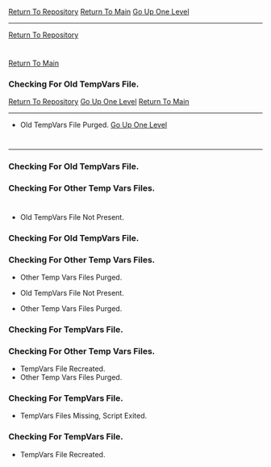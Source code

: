 [Return To Repository](https://github.com/DigitalWarrior/piholeparser/)
[Return To Main](https://github.com/DigitalWarrior/piholeparser/blob/master/RecentRunLogs/Mainlog.md)
[Go Up One Level](https://github.com/DigitalWarrior/piholeparser/blob/master/RecentRunLogs/TopLevelScripts/10-Running-Initial-Tasks.md)
____________________________________
[Return To Repository](https://github.com/DigitalWarrior/piholeparser/)
# 
[Return To Main](https://github.com/DigitalWarrior/piholeparser/blob/master/RecentRunLogs/Mainlog.md)
### Checking For Old TempVars File.
[Return To Repository](https://github.com/DigitalWarrior/piholeparser/)
[Go Up One Level](https://github.com/DigitalWarrior/piholeparser/blob/master/RecentRunLogs/TopLevelScripts/10-Running-Initial-Tasks.md)
[Return To Main](https://github.com/DigitalWarrior/piholeparser/blob/master/RecentRunLogs/Mainlog.md)
____________________________________
* Old TempVars File Purged.
[Go Up One Level](https://github.com/DigitalWarrior/piholeparser/blob/master/RecentRunLogs/TopLevelScripts/10-Running-Initial-Tasks.md)
# 

____________________________________
### Checking For Old TempVars File.
### Checking For Other Temp Vars Files.
# 
* Old TempVars File Not Present.

### Checking For Old TempVars File.
### Checking For Other Temp Vars Files.
* Other Temp Vars Files Purged.
* Old TempVars File Not Present.


* Other Temp Vars Files Purged.
### Checking For TempVars File.
### Checking For Other Temp Vars Files.

* TempVars File Recreated.
* Other Temp Vars Files Purged.
### Checking For TempVars File.

* TempVars Files Missing, Script Exited.
### Checking For TempVars File.
* TempVars File Recreated.
